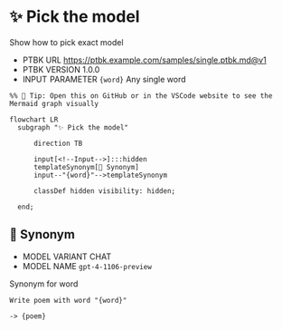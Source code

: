# ✨ Pick the model

Show how to pick exact model

-   PTBK URL https://ptbk.example.com/samples/single.ptbk.md@v1
-   PTBK VERSION 1.0.0
-   INPUT  PARAMETER `{word}` Any single word

<!--Graph-->
<!-- ⚠️ WARNING: This section was auto-generated -->
```mermaid
%% 🔮 Tip: Open this on GitHub or in the VSCode website to see the Mermaid graph visually

flowchart LR
  subgraph "✨ Pick the model"

      direction TB

      input[<!--Input-->]:::hidden
      templateSynonym[💬 Synonym]
      input--"{word}"-->templateSynonym

      classDef hidden visibility: hidden;

  end;
```
<!--/Graph-->

## 💬 Synonym

-   MODEL VARIANT CHAT
-   MODEL NAME `gpt-4-1106-preview`

Synonym for word

```text
Write poem with word "{word}"
```

`-> {poem}`

<!--
TODO: [🧠] Figure out less simmilar word for "single", "simple" and "sample"
-->
